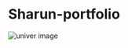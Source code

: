 # Sharun-portfolio
![univer image](https://user-images.githubusercontent.com/101327895/228184852-8a52fad1-aac2-4892-9bbd-e1df683e38e0.png)
